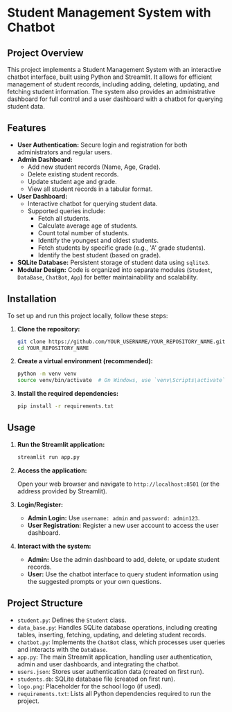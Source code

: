 # Student Management System with Chatbot




## Project Overview

This project implements a Student Management System with an interactive chatbot interface, built using Python and Streamlit. It allows for efficient management of student records, including adding, deleting, updating, and fetching student information. The system also provides an administrative dashboard for full control and a user dashboard with a chatbot for querying student data.

## Features

- **User Authentication:** Secure login and registration for both administrators and regular users.
- **Admin Dashboard:**
    - Add new student records (Name, Age, Grade).
    - Delete existing student records.
    - Update student age and grade.
    - View all student records in a tabular format.
- **User Dashboard:**
    - Interactive chatbot for querying student data.
    - Supported queries include:
        - Fetch all students.
        - Calculate average age of students.
        - Count total number of students.
        - Identify the youngest and oldest students.
        - Fetch students by specific grade (e.g., 'A' grade students).
        - Identify the best student (based on grade).
- **SQLite Database:** Persistent storage of student data using `sqlite3`.
- **Modular Design:** Code is organized into separate modules (`Student`, `DataBase`, `ChatBot`, `App`) for better maintainability and scalability.




## Installation

To set up and run this project locally, follow these steps:

1.  **Clone the repository:**

    ```bash
    git clone https://github.com/YOUR_USERNAME/YOUR_REPOSITORY_NAME.git
    cd YOUR_REPOSITORY_NAME
    ```

2.  **Create a virtual environment (recommended):**

    ```bash
    python -m venv venv
    source venv/bin/activate  # On Windows, use `venv\Scripts\activate`
    ```

3.  **Install the required dependencies:**

    ```bash
    pip install -r requirements.txt
    ```




## Usage

1.  **Run the Streamlit application:**

    ```bash
    streamlit run app.py
    ```

2.  **Access the application:**

    Open your web browser and navigate to `http://localhost:8501` (or the address provided by Streamlit).

3.  **Login/Register:**

    -   **Admin Login:** Use `username: admin` and `password: admin123`.
    -   **User Registration:** Register a new user account to access the user dashboard.

4.  **Interact with the system:**

    -   **Admin:** Use the admin dashboard to add, delete, or update student records.
    -   **User:** Use the chatbot interface to query student information using the suggested prompts or your own questions.




## Project Structure

-   `student.py`: Defines the `Student` class.
-   `data_base.py`: Handles SQLite database operations, including creating tables, inserting, fetching, updating, and deleting student records.
-   `chatbot.py`: Implements the `ChatBot` class, which processes user queries and interacts with the `DataBase`.
-   `app.py`: The main Streamlit application, handling user authentication, admin and user dashboards, and integrating the chatbot.
-   `users.json`: Stores user authentication data (created on first run).
-   `students.db`: SQLite database file (created on first run).
-   `logo.png`: Placeholder for the school logo (if used).
-   `requirements.txt`: Lists all Python dependencies required to run the project.



